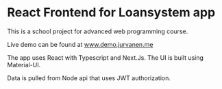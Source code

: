 # React Frontend for Loansystem app

This is a school project for advanced web programming course.

Live demo can be found at www.demo.jurvanen.me

The app uses React with Typescript and Next.Js. The UI is built using Material-UI.

Data is pulled from Node api that uses JWT authorization.
